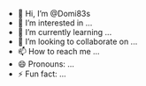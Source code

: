 - 👋 Hi, I’m @Domi83s
- 👀 I’m interested in ...
- 🌱 I’m currently learning ...
- 💞️ I’m looking to collaborate on ...
- 📫 How to reach me ...
- 😄 Pronouns: ...
- ⚡ Fun fact: ...

<!---
Domi83s/Domi83s is a ✨ special ✨ repository because its `README.md` (this file) appears on your GitHub profile.
You can click the Preview link to take a look at your changes.
--->
